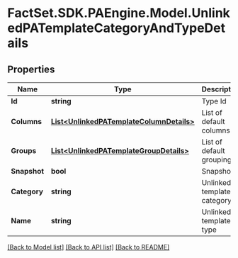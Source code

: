 # FactSet.SDK.PAEngine.Model.UnlinkedPATemplateCategoryAndTypeDetails

## Properties

Name | Type | Description | Notes
------------ | ------------- | ------------- | -------------
**Id** | **string** | Type Id | [optional] 
**Columns** | [**List&lt;UnlinkedPATemplateColumnDetails&gt;**](UnlinkedPATemplateColumnDetails.md) | List of default columns | [optional] 
**Groups** | [**List&lt;UnlinkedPATemplateGroupDetails&gt;**](UnlinkedPATemplateGroupDetails.md) | List of default groupings | [optional] 
**Snapshot** | **bool** | Snapshot | [optional] 
**Category** | **string** | Unlinked template category | [optional] 
**Name** | **string** | Unlinked template type | [optional] 

[[Back to Model list]](../README.md#documentation-for-models) [[Back to API list]](../README.md#documentation-for-api-endpoints) [[Back to README]](../README.md)

